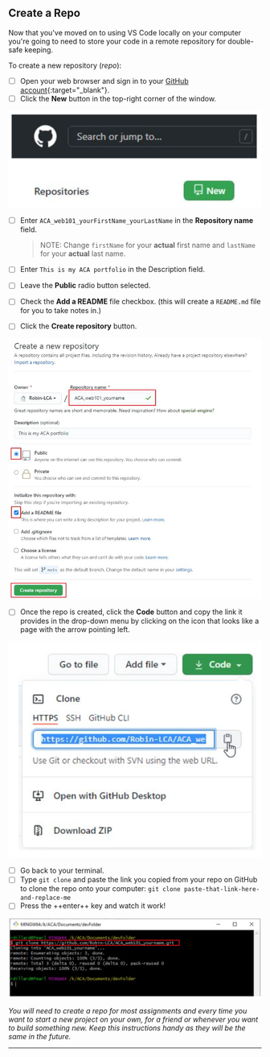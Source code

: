## Create a Repo

Now that you've moved on to using VS Code locally on your computer you're going to need to store your code in a remote repository for double-safe keeping.

To create a new repository (*repo*):

- [ ] Open your web browser and sign in to your [GitHub account](https://www.github.com){:target="_blank"}.
- [ ] Click the **New** button in the top-right corner of the window.

![gitHub-new-repo-button](./../images/gitHub-new-repo-button.png)

- [ ] Enter `ACA_web101_yourFirstName_yourLastName` in the **Repository name** field.

  > NOTE: Change `firstName` for your **actual** first name and `lastName` for your **actual** last name.

- [ ] Enter `This is my ACA portfolio` in the Description field.
- [ ] Leave the **Public** radio button selected.
- [ ] Check the **Add a README** file checkbox. (this will create a `README.md` file for you to take notes in.)
- [ ] Click the **Create repository** button.

![create-a-github-repo-demo](./../images/create-a-github-repo-demo.png)

- [ ] Once the repo is created, click the **Code** button and copy the link it provides in the drop-down menu by clicking on the icon that looks like a page with the arrow pointing left.

![gitHub-clone-button](./../images/gitHub-clone-button.png)

- [ ] Go back to your terminal.
- [ ] Type `git clone` and paste the link you copied from your repo on GitHub to clone the repo onto your computer: `git clone paste-that-link-here-and-replace-me`
- [ ] Press the ++enter++ key and watch it work!

![example-of-terminal-repo-download](./../images/example-of-terminal-repo-download.png)

*You will need to create a repo for most assignments and every time you want to start a new project on your own, for a friend or whenever you want to build something new. Keep this instructions handy as they will be the same in the future.*

<hr>